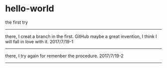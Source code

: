 # hello-world
the first try 

--------

there, I creat a branch in the first.
GitHub maybe a great invention, I think I will fall in love with it.
2017/7/19-1

--------

there, I try again for remenber the procedure.
2017/7/19-2

--------
